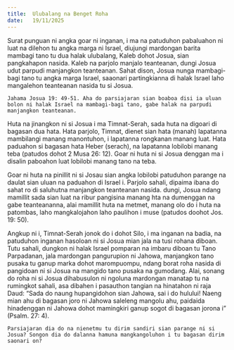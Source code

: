 ```yaml
---
title:  Ulubalang na Benget Roha
date:   19/11/2025
---
```


Surat punguan ni angka goar ni inganan, i ma na patuduhon pabaluahon ni luat na dilehon tu angka marga ni Israel, diujungi mardongan barita mambagi tano tu dua halak ulubalang, Kaleb dohot Josua, sian pangkahapon nasida. Kaleb na parjolo manjalo teanteanan, dungi Josua udut parpudi manjangkon teanteanan. Sahat dison, Josua nunga mambagi-bagi tano tu angka marga Israel, saaonari partingkianna di halak Israel laho mangalehon teanteanan nasida tu si Josua.

`Jahama Josua 19: 49-51. Aha do parsiajaran sian boaboa disi ia uluan bolon ni halak Israel na mambagi-bagi tano, gabe halak na parpudi manjangkon teanteanan.`

Huta na jinangkon ni si Josua i ma Timnat-Serah, sada huta na digoari di bagasan dua hata. Hata parjolo, Timnat, dienet sian hata (manah) lapatanna mambilangi manang manontuhon, i lapatanna rongkanan manang luat. Hata paduahon si bagasan hata Heber (serach), na lapatanna lobilobi manang teba (patudos dohot 2 Musa 26: 12). Goar ni huta ni si Josua denggan ma i disalin paboahon luat lobilobi manang tano na teba.

Goar ni huta na pinillit ni si Josau sian angka lobilobi patuduhon parange na daulat sian uluan na paduahon di Israel i. Parjolo sahali, dipaima ibana do sahat ro di saluhutna manjangkon teanteanan nasida. dungi, Josua ndang mamillit sada sian luat na ribur pangisina manang hta na dumenggan na gabe teanteananna, alai mamillit huta na metmet, manang olo do i huta na patombas, laho mangkalojahon laho paulihon i muse (patudos doohot Jos. 19: 50).

Angkup ni i, Timnat-Serah jonok do i dohot Silo, i ma inganan na badia, na patuduhon inganan hasoloan ni si Josua mian jala na tusi rohana diboan. Tutu sahali, dungkon ni halak Israel pomparan na imbaru diboan tu Tano Parpadanan, jala mardongan pangurupion ni Jahowa, manjangkon tano pusaka tu ganup marka dohot marompuompu, ndang borat roha nasida di pangidoan ni si Josua na mangido tano pusaka na gumodang. Alai, sonang do roha ni si Josua dihabusulon ni ngoluna mardongan manatap tu na rumingkot sahali, asa dibahen i pasauthon tangian na hinatahon ni raja Daud: “Sada do naung hupangidohon sian Jahowa, sai i do hulului! Naeng mian ahu di bagasan joro ni Jahowa saleleng mangolu ahu, paidaida hinadenggan ni Jahowa dohot mamingkiri ganup sogot di bagasan jorona i” (Psalm. 27: 4).

`Parsiajaran dia do na nienetmu tu dirim sandiri sian parange ni si Josua? Songon dia do dalanna hamuna mangkangoluhon i tu bagasan dirim saonari on?`